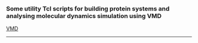 ### Some utility Tcl scripts for building protein systems and analysing molecular dynamics simulation using VMD

<a href="https://www.ks.uiuc.edu/Research/vmd/">VMD</a>

------


